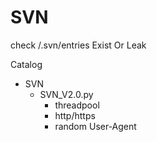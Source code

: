 # SVN

check /.svn/entries Exist Or Leak



Catalog
- SVN
	- SVN_V2.0.py
		- threadpool
		- http/https
		- random User-Agent